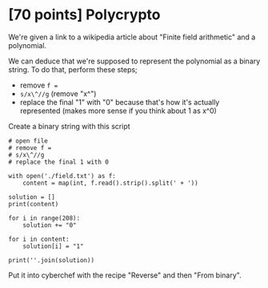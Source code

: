 # [70 points] Polycrypto

We're given a link to a wikipedia article about "Finite field arithmetic" and a polynomial.

We can deduce that we're supposed to represent the polynomial as a binary string. To do that, perform these steps;

- remove `f = `
- `s/x\^//g` (remove "x^")
- replace the final "1" with "0" because that's how it's actually represented (makes more sense if you think about 1 as x^0)

Create a binary string with this script

```python3
# open file
# remove f =
# s/x\^//g
# replace the final 1 with 0

with open('./field.txt') as f:
    content = map(int, f.read().strip().split(' + '))

solution = []
print(content)

for i in range(208):
    solution += "0"

for i in content:
    solution[i] = "1"

print(''.join(solution))
```

Put it into cyberchef with the recipe "Reverse" and then "From binary".
